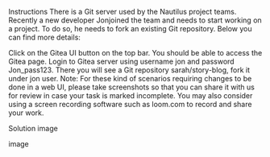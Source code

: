 Instructions
There is a Git server used by the Nautilus project teams. Recently a new developer Jonjoined the team and needs to start working on a project. To do so, he needs to fork an existing Git repository. Below you can find more details:

Click on the Gitea UI button on the top bar. You should be able to access the Gitea page.
Login to Gitea server using username jon and password Jon_pass123.
There you will see a Git repository sarah/story-blog, fork it under jon user.
Note: For these kind of scenarios requiring changes to be done in a web UI, please take screenshots so that you can share it with us for review in case your task is marked incomplete. You may also consider using a screen recording software such as loom.com to record and share your work.

Solution
image

image